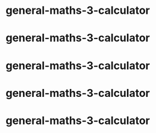 # general-maths-3-calculator
# general-maths-3-calculator
# general-maths-3-calculator
# general-maths-3-calculator
# general-maths-3-calculator
